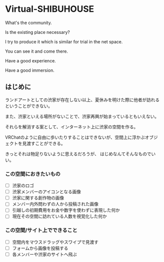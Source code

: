 # Virtual-SHIBUHOUSE

What's the community.

Is the existing place necessary?

I try to produce it which is similar for trial in the net space.

You can see it and come there.

Have a good experience.

Have a good immersion.

## はじめに

ランドアートとしての渋家が存在しない以上、夏休みを明けた際に他者が訪れるということができない。

また、渋家といえる場所がないことで、渋家再興が始まっているともいえない。

それらを解消する案として、インターネット上に渋家の空間を作る。

VRChatのように自由に歩いたりすることはできないが、空間上に浮かぶオブジェクトを見渡すことができる。

きっとそれは物足りないように思えるだろうが、
はじめなんてそんなものでいい。

### この空間におきたいもの

- [ ] 渋家のロゴ
- [ ] 渋家メンバーのアイコンとなる画像
- [ ] 渋家に関する創作物の画像
- [ ] メンバー内外問わずの人から投稿された画像
- [ ] 引越しの初期費用をお金や数字を使わずに表現した何か
- [ ] 現在その空間に訪れている人数を視覚化した何か

### この空間/サイト上でできること

- [ ] 空間内をマウスドラッグやスワイプで見渡す
- [ ] フォームから画像を投稿する
- [ ] 各メンバーや渋家のサイトへ飛ぶ

